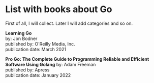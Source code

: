 # List with books about Go

First of all, I will collect. Later I will add categories and so on.

**Learning Go**  
by:
Jon Bodner  
published by:
O'Reilly Media, Inc.  
publication date:
March 2021

**Pro Go: The Complete Guide to Programming Reliable and Efficient Software Using Golang**
by: Adam Freeman  
published by: Apress  
publication date: January 2022
